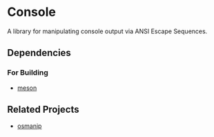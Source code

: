# Console

A library for manipulating console output via ANSI Escape Sequences.

## Dependencies

### For Building

- [meson](https://mesonbuild.com)

## Related Projects

- [osmanip](https://github.com/JustWhit3/osmanip)

